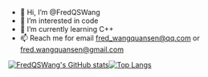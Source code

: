 - 👋 Hi, I’m @FredQSWang
- 👀 I’m interested in code
- 🌱 I’m currently learning C++
- 📫 Reach me for email [fred_wangquansen@qq.com](mailto:fred_wangquansen@qq.com) or [fred.wangquansen@gmail.com](mailto:fred.wangquansen@gmail.com)

[![FredQSWang's GitHub stats](https://github-readme-stats.vercel.app/api?username=FredQSWang&show_icons=true&theme=dark)](https://github.com/FredQSWang)[![Top Langs](https://github-readme-stats.vercel.app/api/top-langs/?username=FredQSWang)](https://github.com/anuraghazra/github-readme-stats)
<!---
FredQSWang/FredQSWang is a ✨ special ✨ repository because its `README.md` (this file) appears on your GitHub profile.
You can click the Preview link to take a look at your changes.
--->
